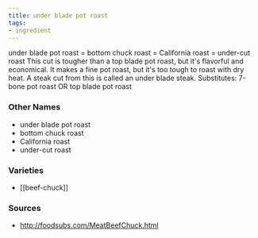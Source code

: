 ```yaml
---
title: under blade pot roast
tags:
- ingredient
---
```

under blade pot roast = bottom chuck roast = California roast = under-cut roast This cut is tougher than a top blade pot roast, but it's flavorful and economical. It makes a fine pot roast, but it's too tough to roast with dry heat. A steak cut from this is called an under blade steak. Substitutes: 7-bone pot roast OR top blade pot roast

### Other Names

* under blade pot roast
* bottom chuck roast
* California roast
* under-cut roast

### Varieties

* [[beef-chuck]]

### Sources
* http://foodsubs.com/MeatBeefChuck.html

